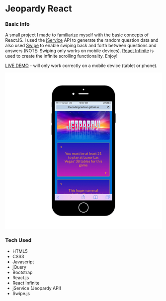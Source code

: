 # Jeopardy React

### Basic Info
A small project I made to familiarize myself with the basic concepts of ReactJS. I used the [jService](http://jservice.io/) API to generate the random question data and also used [Swipe](https://github.com/thebird/Swipe) to enable swiping back and forth between questions and answers (NOTE: Swiping only works on mobile devices). [React Infinite](https://github.com/seatgeek/react-infinite) is used to create the infinite scrolling functionality. Enjoy!

[LIVE DEMO](http://thecodingcarlson.github.io/jeopardy_react/) - will only work correctly on a mobile device (tablet or phone).

![Jeopardy React](assets/jeopardy.png "Jeopardy React")

### Tech Used
* HTML5
* CSS3
* Javascript
* jQuery
* Bootstrap
* React.js
* React Infinite
* jService (Jeopardy API)
* Swipe.js
